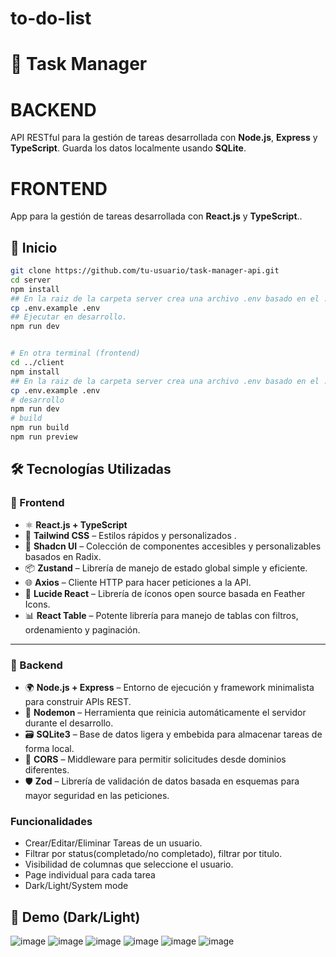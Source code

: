 # to-do-list

# 📝 Task Manager

# BACKEND
API RESTful para la gestión de tareas desarrollada con **Node.js**, **Express** y **TypeScript**. Guarda los datos localmente usando **SQLite**.
# FRONTEND
App para la gestión de tareas desarrollada con **React.js** y **TypeScript**..

## 🚀 Inicio 


```bash
git clone https://github.com/tu-usuario/task-manager-api.git
cd server
npm install
## En la raiz de la carpeta server crea una archivo .env basado en el .env.example y editá el .env con tus propias configuraciones:
cp .env.example .env
## Ejecutar en desarrollo.
npm run dev


# En otra terminal (frontend)
cd ../client
npm install
## En la raiz de la carpeta server crea una archivo .env basado en el .env.example y editá el .env con tus propias configuraciones:
cp .env.example .env
# desarrollo
npm run dev
# build
npm run build
npm run preview

```
## 🛠️ Tecnologías Utilizadas

### 🧩 Frontend

- ⚛️ **React.js + TypeScript** 
- 🎨 **Tailwind CSS** –  Estilos rápidos y personalizados .
- 🧱 **Shadcn UI** – Colección de componentes accesibles y personalizables basados en Radix.
- 📦 **Zustand** – Librería de manejo de estado global simple y eficiente.
- 🌐 **Axios** – Cliente HTTP para hacer peticiones a la API.
- 🧭 **Lucide React** – Librería de íconos open source basada en Feather Icons.
- 📊 **React Table** – Potente librería para manejo de tablas con filtros, ordenamiento y paginación.

---

### 🧠 Backend

- 🌍 **Node.js + Express** – Entorno de ejecución y framework minimalista para construir APIs REST.
- 🔁 **Nodemon** – Herramienta que reinicia automáticamente el servidor durante el desarrollo.
- 🗃️ **SQLite3** – Base de datos ligera y embebida para almacenar tareas de forma local.
- 🔐 **CORS** – Middleware para permitir solicitudes desde dominios diferentes.
- 🛡️ **Zod** – Librería de validación de datos basada en esquemas para mayor seguridad en las peticiones.

### Funcionalidades 
- Crear/Editar/Eliminar Tareas de un usuario.
- Filtrar por status(completado/no completado), filtrar por titulo.
- Visibilidad de columnas que seleccione el usuario.
- Page individual para cada tarea
- Dark/Light/System mode

## 📸 Demo (Dark/Light)
![image](https://github.com/user-attachments/assets/5eea3ef6-be2a-4e29-8ecf-9d2191f37b0e)
![image](https://github.com/user-attachments/assets/fda3213c-b4f4-4306-8b46-33dcc141c913)
![image](https://github.com/user-attachments/assets/ff93afc3-a55d-4f0d-9341-b30570cbf0b2)
![image](https://github.com/user-attachments/assets/fe65ad9e-4a9d-4ef2-8f53-175a354d1cff)
![image](https://github.com/user-attachments/assets/9ffe17d0-1f61-4a58-a93e-f350bbd30d0b)
![image](https://github.com/user-attachments/assets/ba7e30ad-aba9-4a3b-9b73-3d4e9cfb1938)



